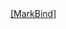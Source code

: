 <navbar placement="top" type="inverse">
  <a slot="brand" href="{{baseUrl}}/index.html" title="Home" class="navbar-brand">[MarkBind]</a>  
</navbar>

